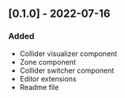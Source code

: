 ## [0.1.0] - 2022-07-16


### Added
* Collider visualizer component
* Zone component
* Collider switcher component
* Editor extensions
* Readme file


